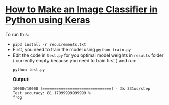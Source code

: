 # [How to Make an Image Classifier in Python using Keras](https://www.thepythoncode.com/article/image-classification-keras-python)
To run this:
- `pip3 install -r requirements.txt`
- First, you need to train the model using `python train.py`
- Edit the code in `test.py` for you optimal model weights in `results` folder ( currently empty because you need to train first ) and run:
    ```
    python test.py
    ```
    **Output:**
    ```
    10000/10000 [==============================] - 3s 331us/step
    Test accuracy: 81.17999999999999 %
    frog
    ```